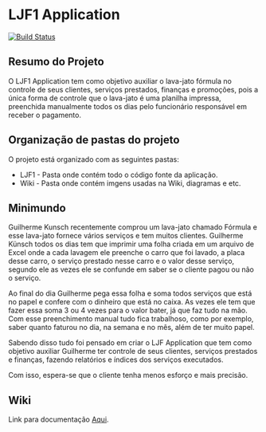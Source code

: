 # LJF1 Application

[![Build Status](https://travis-ci.org/Cassianokunsch/LJF1.svg?branch=develop)](https://travis-ci.org/Cassianokunsch/LJF1)

## Resumo do Projeto

O LJF1 Application tem como objetivo auxiliar o lava-jato fórmula no controle de seus clientes, serviços prestados, finanças e promoções, pois a única forma de controle que o lava-jato é uma planilha impressa, preenchida manualmente todos os dias pelo funcionário responsável em receber o pagamento.

## Organização de pastas do projeto

O projeto está organizado com as seguintes pastas:

- LJF1 - Pasta onde contém todo o código fonte da aplicação.
- Wiki - Pasta onde contém imgens usadas na Wiki, diagramas e etc.

## Minimundo

Guilherme Kunsch recentemente comprou um lava-jato chamado Fórmula e esse lava-jato fornece vários serviços e tem muitos clientes. Guilherme Künsch todos os dias tem que imprimir uma folha criada em um arquivo de Excel onde a cada lavagem ele preenche o carro que foi lavado, a placa desse carro, o serviço prestado nesse carro e o valor desse serviço, segundo ele as vezes ele se confunde em saber se o cliente pagou ou não o serviço.

Ao final do dia Guilherme pega essa folha e soma todos serviços que está no papel e confere com o dinheiro que está no caixa. As vezes ele tem que fazer essa soma 3 ou 4 vezes para o valor bater, já que faz tudo na mão. Com esse preenchimento manual tudo fica trabalhoso, como por exemplo, saber quanto faturou no dia, na semana e no mês, além de ter muito papel.

Sabendo disso tudo foi pensado em criar o LJF Application que tem como objetivo auxiliar Guilherme ter controle de seus clientes, serviços prestados e finanças, fazendo relatórios e índices dos serviços executados.

Com isso, espera-se que o cliente tenha menos esforço e mais precisão.

## Wiki

Link para documentação [Aqui](https://github.com/Cassianokunsch/LJF1/wiki).
